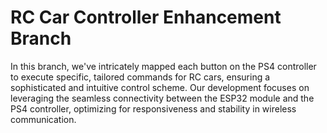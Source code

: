 # RC Car Controller Enhancement Branch


In this branch, we've intricately mapped each button on the PS4 controller to execute specific, tailored commands for RC cars, ensuring a sophisticated and intuitive control scheme. Our development focuses on leveraging the seamless connectivity between the ESP32 module and the PS4 controller, optimizing for responsiveness and stability in wireless communication.

